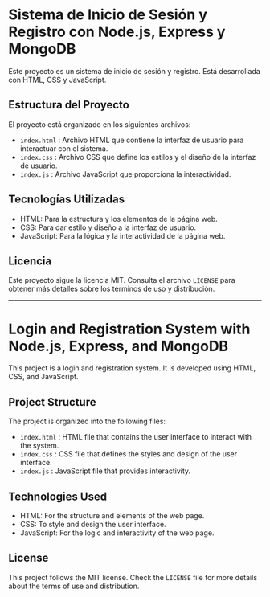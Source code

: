 # Sistema de Inicio de Sesión y Registro con Node.js, Express y MongoDB

Este proyecto es un sistema de inicio de sesión y registro.
Está desarrollada con HTML, CSS y JavaScript.


## Estructura del Proyecto

El proyecto está organizado en los siguientes archivos:

- `index.html` : Archivo HTML que contiene la interfaz de usuario para interactuar con el sistema.
- `index.css` : Archivo CSS que define los estilos y el diseño de la interfaz de usuario.
- `index.js` : Archivo JavaScript que proporciona la interactividad.


## Tecnologías Utilizadas

- HTML: Para la estructura y los elementos de la página web.
- CSS: Para dar estilo y diseño a la interfaz de usuario.
- JavaScript: Para la lógica y la interactividad de la página web.


## Licencia
Este proyecto sigue la licencia MIT. Consulta el archivo `LICENSE` para obtener más detalles sobre los términos de uso y distribución.


------------------------------


# Login and Registration System with Node.js, Express, and MongoDB

This project is a login and registration system.
It is developed using HTML, CSS, and JavaScript.


## Project Structure

The project is organized into the following files:

- `index.html` : HTML file that contains the user interface to interact with the system.
- `index.css` : CSS file that defines the styles and design of the user interface.
- `index.js` : JavaScript file that provides interactivity.


## Technologies Used

- HTML: For the structure and elements of the web page.
- CSS: To style and design the user interface.
- JavaScript: For the logic and interactivity of the web page.


## License

This project follows the MIT license. Check the `LICENSE` file for more details about the terms of use and distribution.